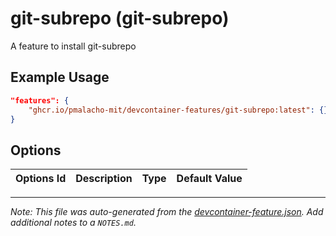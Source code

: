 
# git-subrepo (git-subrepo)

A feature to install git-subrepo

## Example Usage

```json
"features": {
    "ghcr.io/pmalacho-mit/devcontainer-features/git-subrepo:latest": {}
}
```

## Options

| Options Id | Description | Type | Default Value |
|-----|-----|-----|-----|




---

_Note: This file was auto-generated from the [devcontainer-feature.json](https://github.com/pmalacho-mit/devcontainer-features/blob/main/src/git-subrepo/devcontainer-feature.json).  Add additional notes to a `NOTES.md`._
